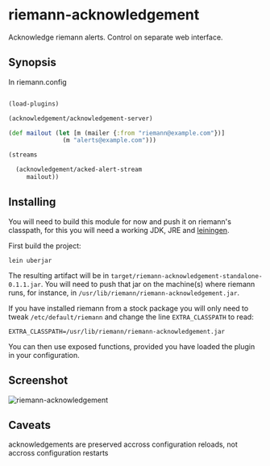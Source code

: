 riemann-acknowledgement
=======================

Acknowledge riemann alerts. Control on separate web interface.

## Synopsis

In riemann.config

```clojure

(load-plugins)

(acknowledgement/acknowledgement-server)

(def mailout (let [m (mailer {:from "riemann@example.com"})]
               (m "alerts@example.com")))

(streams

  (acknowledgement/acked-alert-stream
     mailout))
```

## Installing

You will need to build this module for now and push it on riemann's classpath, for this
you will need a working JDK, JRE and [leiningen](http://leiningen.org).

First build the project:

```
lein uberjar
```

The resulting artifact will be in `target/riemann-acknowledgement-standalone-0.1.1.jar`.
You will need to push that jar on the machine(s) where riemann runs, for instance, in
`/usr/lib/riemann/riemann-acknowledgement.jar`.

If you have installed riemann from a stock package you will only need to tweak `/etc/default/riemann` and change
the line `EXTRA_CLASSPATH` to read:

```
EXTRA_CLASSPATH=/usr/lib/riemann/riemann-acknowledgement.jar
```

You can then use exposed functions, provided you have loaded the plugin in your configuration.

## Screenshot

![riemann-acknowledgement](http://i.imgur.com/CrqdYuS.png)

## Caveats

acknowledgements are preserved accross configuration reloads, not accross configuration restarts
